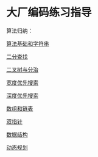 # 大厂编码练习指导

算法归纳：<br />

<p><a href="https://github.com/zhiwilliam/geekcoding/blob/develop/STRING.md">算法基础和字符串</a></p>
<p><a href="https://github.com/zhiwilliam/geekcoding/blob/develop/Dichotomy.md">二分查找</a></p>
<p><a href="https://github.com/zhiwilliam/geekcoding/blob/develop/BinaryTreeDivideConquer.md">二叉树与分治</a></p>
<p><a href="https://github.com/zhiwilliam/geekcoding/blob/develop/BFS.md">宽度优先搜索</a></p>
<p><a href="https://github.com/zhiwilliam/geekcoding/blob/develop/DFS.md">深度优先搜索</a></p>
<p><a href="ArrayLinkedList/README.md">数组和链表</a></p>
<p><a href="https://github.com/zhiwilliam/geekcoding/blob/develop/DualPointer.md">双指针</a></p>
<p><a href="https://github.com/zhiwilliam/geekcoding/blob/develop/DataStructure.md">数据结构</a></p>
<p><a href="https://github.com/zhiwilliam/geekcoding/blob/develop/DP.md">动态规划</a></p>
